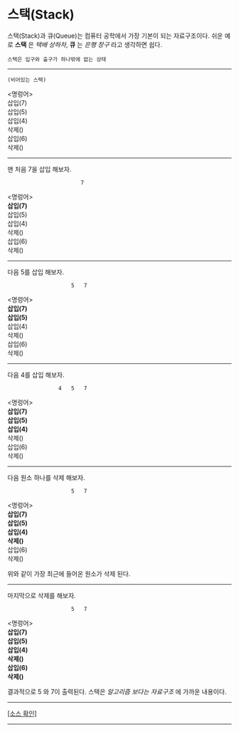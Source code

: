 # 스택(Stack)

스택(Stack)과 큐(Queue)는 컴퓨터 공학에서 가장 기본이 되는 자료구조이다. 쉬운 예로 **스택** 은 _택배 상하차_, **큐** 는 _은행 창구_ 라고 생각하면 쉽다.

    스택은 입구와 출구가 하나밖에 없는 상태

---

    (비어있는 스택)

<명렁어></br>
삽입(7)</br>
삽입(5)</br>
삽입(4)</br>
삭제()</br>
삽입(6)</br>
삭제()</br>

---

맨 처음 7을 삽입 해보자.

                           7

<명렁어></br>
**삽입(7)**</br>
삽입(5)</br>
삽입(4)</br>
삭제()</br>
삽입(6)</br>
삭제()</br>

---

다음 5를 삽입 해보자.

                        5   7

<명렁어></br>
**삽입(7)**</br>
**삽입(5)**</br>
삽입(4)</br>
삭제()</br>
삽입(6)</br>
삭제()</br>  

---

다음 4를 삽입 해보자.

                    4   5   7

<명렁어></br>
**삽입(7)**</br>
**삽입(5)**</br>
**삽입(4)**</br>
삭제()</br>
삽입(6)</br>
삭제()</br>  

---

다음 원소 하나를 삭제 해보자.

                        5   7

<명렁어></br>
**삽입(7)**</br>
**삽입(5)**</br>
**삽입(4)**</br>
**삭제()**</br>
삽입(6)</br>
삭제()</br>  

위와 같이 가장 최근에 들어온 원소가 삭제 된다.

---

마지막으로 삭제를 해보자.

                        5   7

<명렁어></br>
**삽입(7)**</br>
**삽입(5)**</br>
**삽입(4)**</br>
**삭제()**</br>
**삽입(6)**</br>
**삭제()**</br>  

결과적으로 5 와 7이 출력된다. 스택은 _알고리즘 보다는 자료구조_ 에 가까운 내용이다.

---

[[소스 확인]](https://github.com/flexboni/algorithm_c/blob/master/14강/stack.cpp)

---